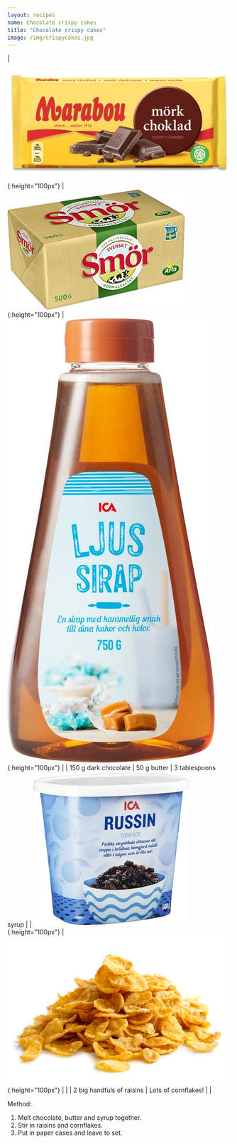 ```yaml
---
layout: recipes
name: Chocolate crispy cakes
title: "Chocolate crispy cakes"
image: /img/crispycakes.jpg
---
```


| ![Dark chocolate](/img/darkchocolate.jpg){:height="100px"} | ![Butter](/img/butter.jpg){:height="100px"} | ![Syrup](/img/syrup.jpg){:height="100px"} |
| 150 g dark chocolate | 50 g butter | 3 tablespoons syrup |
| ![Raisins](/img/raisins.jpg){:height="100px"} | ![Cornflakes](/img/cornflakes.jpg){:height="100px"} |  |
| 2 big handfuls of raisins | Lots of cornflakes! |  |

Method:
1. Melt chocolate, butter and syrup together.
2. Stir in raisins and cornflakes.
3. Put in paper cases and leave to set.
